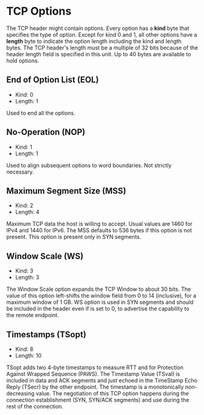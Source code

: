 # TCP Options

The TCP header might contain options. Every option has a **kind** byte that specifies the type of option. Except for kind 0 and 1, all other options have a **length** byte to indicate the option length including the kind and length bytes. The TCP header's length must be a multiple of 32 bits because of the header length field is specified in this unit. Up to 40 bytes are available to hold options.

## End of Option List (EOL)
- Kind: 0
- Length: 1

Used to end all the options.

## No-Operation (NOP)
- Kind: 1
- Length: 1

Used to align subsequent options to word boundaries. Not strictly necessary.

## Maximum Segment Size (MSS)
- Kind: 2
- Length: 4

Maximum TCP data the host is willing to accept. Usual values are 1460 for IPv4 and 1440 for IPv6. The MSS defaults to 536 bytes if this option is not present. This option is present only in SYN segments.

## Window Scale (WS)
- Kind: 3
- Length: 3

The Window Scale option expands the TCP Window to about 30 bits.  The value of this option left-shifts the window field from 0 to 14 (inclusive), for a maximum window of 1 GB.  WS option is used in SYN segments and should be included in the header even if is set to 0, to advertise the capability to the remote endpoint.

## Timestamps (TSopt)
- Kind: 8
- Length: 10

TSopt adds two 4-byte timestamps to measure RTT and for Protection Against Wrapped Sequence (PAWS). The Timestamp Value (TSval) is included in data and ACK segments and just echoed in the TimeStamp Echo Reply (TSecr) by the other endpoint. The timestamp is a monotonically non-decreasing value. The negotiation of this TCP option happens during the connection establishment (SYN, SYN/ACK segments) and use during the rest of the connection.
